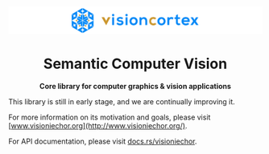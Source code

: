 <div align="center">

  <img src="docs/visioniechor-banner.png">
  <h1>Semantic Computer Vision</h1>

  <p>
    <strong>Core library for computer graphics & vision applications</strong>
  </p>

</div>

This library is still in early stage, and we are continually improving it.

For more information on its motivation and goals, please visit [www.visioniechor.org](http://www.visioniechor.org/).

For API documentation, please visit [docs.rs/visioniechor](http://docs.rs/visioniechor/).